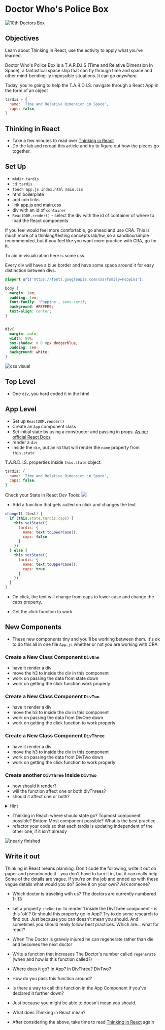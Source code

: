 # Doctor Who's Police Box

![10th Doctors Box](https://www.bigchiefstudios.co.uk/media/product/feature/doctor-who/product-feature-10th-doctor-tardis.jpg)

## Objectives

Learn about Thinking in React, use the activity to apply what you've learned.

Doctor Who's Police Box is a T.A.R.D.I.S (Time and Relative Dimension In Space), a fantastical space ship that can fly through time and space and other mind-bending-ly impossible situations. It can go _anywhere_.

Today, you're going to help the T.A.R.D.I.S. navigate through a React App in the form of an object

```js
tardis = {
  name: 'Time and Relative Dimension in Space',
  caps: false,
}
```

## Thinking in React
- Take a few minutes to read over
[Thinking in React](https://reactjs.org/docs/thinking-in-react.html)
- Do the lab and reread this article and try to figure out how the pieces go together.

## Set Up

- `mkdir tardis`
- `cd tardis`
- `touch app.js index.html main.css`
- html boilerplate
- add cdn links
- link app.js and main.css
- div with an id of `container`
- `ReactDOM.render()` - select the div with the id of container of where to load the React components

If you feel would feel more comfortable, go ahead and use CRA. This is much more of a thinking/testing concepts lab/hw, so a sandbox/simple recommended, but if you feel like you want more practice with CRA, go for it.  

To aid in visualization here is some css.

Every div will have a blue border and have some space around it for easy distinction between divs.

```css
@import url('https://fonts.googleapis.com/css?family=Poppins');

body {
  margin: 1em;
  padding: 1em;
  font-family: 'Poppins', sans-serif;
  background: #FEFFE9;
  text-align: center;
}


div{
  margin: auto;
  width: 80%;
  box-shadow: 0 0 8px dodgerblue;
  padding: 1em;
  background: white;
}
```
![css visual](https://i.imgur.com/3e0aPea.png)

## Top Level
- One `div`, you hard coded it in the html

## App Level
- Set up `ReactDOM.render()`
- Create an `App` component class
- Set initial state by using a constructor and passing in props. [As per official React Docs](https://reactjs.org/docs/state-and-lifecycle.html#adding-local-state-to-a-class)
- render a `div`
- inside the `div`, put an `h3` that will render the `name` property from `this.state`

T.A.R.D.I.S. properties inside `this.state` object:

```js
tardis: {
  name: 'Time and Relative Dimension in Space',
  caps: false,
}

```

Check your State in React Dev Tools:
![](https://i.imgur.com/MXGaT1M.png)

- Add a function that gets called on click and changes the text

```js
changeIt (text) {
  if (this.state.tardis.caps) {
    this.setState({
      tardis: {
        name: text.toLowerCase(),
        caps: false
      }
    })
  } else {
    this.setState({
      tardis: {
        name: text.toUpperCase(),
        caps: true
      }
    })
  }
}

```

- On click, the text will change from caps to lower case and change the caps property.

- Get the click function to work
## New Components
- These new components tiny and you'll be working between them. It's ok to do this all in one file `App.js` whether or not you are working with CRA.

### Create a New Class Component `DivOne`
- have it render a div
- move the h3 to inside the div in this component
- work on passing the data from state down
- work on getting the click function work properly

### Create a New Class Component `DivTwo`
- have it render a div
- move the h3 to inside the div in this component
- work on passing the data from DivOne down
- work on getting the click function to work properly

### Create a New Class Component `DivThree`
- have it render a div
- move the h3 to inside the div in this component
- work on passing the data from DivTwo down
- work on getting the click function to work properly


### Create another `DivThree` Inside `DivTwo`
- how should it render?
- will the function affect one or both divThrees?
- should it affect one or both?

<details><summary>Hint</summary>

```
The Data Flows Down
Neither parent nor child components can know if a certain component is stateful or stateless, and they shouldn’t care whether it is defined as a function or a class.

This is why state is often called local or encapsulated. It is not accessible to any component other than the one that owns and sets it.

A component may choose to pass its state down as props to its child components:
```
[Thinking in React: The Data Flows Down](https://reactjs.org/docs/state-and-lifecycle.html#adding-local-state-to-a-class)



</details>

- Thinking in React: where should state go? Topmost component possible? Bottom Most component possible? What is the best practice
- refactor your code so that each tardis is updating independent of the other one, if it isn't already

![nearly finished](https://i.imgur.com/efZ6fZG.png)

## Write it out

Thinking in React means planning. Don't code the following, write it out on paper and pseudocode it - you don't have to turn it in, but it can really help. Some of the details are vague. If you're on the job and ended up with these vague details what would you do? Solve it on your own? Ask someone?

- Which doctor is traveling with us? The doctors are currently numbered 1- 13
- set a property `theDoctor` to render 1 inside the DivThree component - is this 'ok'? Or should this property go in App? Try to do some research to find out. Just because you can doesn't mean you should. And sometimes you should really follow best practices. Which are... what for react?

- When The Doctor is gravely injured he can regenerate rather than die and becomes the next doctor
- Write a function that increases The Doctor's number called `regenerate` (when and how is this function called?)
- Where does it go? In App? In DivThree? DivTwo?
- How do you pass this function around?
- Is there a way to call this function in the App Component if you've declared it further down?
- Just because you might be able to doesn't mean you should.
- What does Thinking in React mean?


- After considering the above, take time to read [Thinking in React](https://reactjs.org/docs/thinking-in-react.html) again
